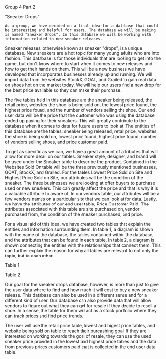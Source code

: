 
Group 4 Part 2

"Sneaker Drops"

    As a group, we have decided on a final idea for a database that could be interesting and helpful for users. The database we will be making is named "Sneaker Drops". In this database we will be working with information related to new sneaker releases. 

Sneaker releases, otherwise known as sneaker "drops", is a unique database. New sneakers are a hot topic for many young adults who are into fashion. This database is for those individuals that are looking to get into the game, but don't know where to start when it comes to new releases and how to get their hands on them. This will be a new business we have developed that incorporates businesses already up and running. We will import data from the websites StockX, GOAT, and Grailed to gain real data on shoes hot on the market today. We will help our users find a new drop for the best price available so they can make their purchase.

The five tables held in this database are the sneaker being released, the retail price, websites the shoe is being sold on, the lowest price found, the highest price found, and the number of vendors selling the shoe. Our end user data will be the price that the customer who was using the database ended up paying for their sneakers. This will greatly contribute to the database when it comes to data for future users to look at. The entities of this database are the tables: sneaker being released, retail price, websites the shoe is being sold on, lowest price found, highest price found, number of vendors selling shoes, and price customer paid.

To get as specific as we can, we have a great amount of attributes that will allow for more detail on our tables. Sneaker style, designer, and brand will be used under the Sneaker table to describe the product. Contained in the Websites Sold On table will be the three previously mentioned businesses, GOAT, StockX, and Grailed. For the tables Lowest Price Sold on Site and Highest Price Sold on Site, our attributes will be the condition of the sneaker. The three businesses we are looking at offer buyers to purchase used or new sneakers. This can greatly affect the price and that is why it is a valuable attribute to aware of. In our vendors table, our attributes will be a few vendors names on a particular site that we can look at for data. Lastly, we have the attributes of our end user table, Price Customer Paid. The attributes associated with this table are site purchased on, vendor purchased from, the condition of the sneaker purchased, and price. 

For a visual aid of this idea, we have created two tables that explain the entities and information surrounding them. In table 1, a diagram is shown with the name of the database, the tables contained within the database, and the attributes that can be found in each table. In table 2, a diagram is shown connecting the entities with the relationships that connect them. This can further explain the reason for why all tables are relevant to not only the topic, but to each other.

Table 1


Table 2


Our goal for the sneaker drops database, however, is more than just to give the user data where to find and how much it will cost to buy a new sneaker release. This database can also be used in a different sense and for a different kind of user. Our database can also provide data that will allow vendors to figure out what they can get for resale if they decide to resell a shoe. In a sense, the table for them will act as a stock portfolio where they can track prices and find price trends.

The user will use the retail price table, lowest and higest price tables, and website being sold on table to reach their purcashing goal. If they are interested on working towards the goal of resale, they can use the used sneaker price provided in the lowest and highest price tables and the data from previous prices customers paid that is collected in the end user data table.
